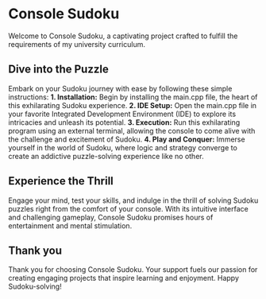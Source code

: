 # Console Sudoku
Welcome to Console Sudoku, a captivating project crafted to fulfill the requirements of my university curriculum.

## Dive into the Puzzle
Embark on your Sudoku journey with ease by following these simple instructions:
**1. Installation:** Begin by installing the main.cpp file, the heart of this exhilarating Sudoku experience.
**2. IDE Setup:** Open the main.cpp file in your favorite Integrated Development Environment (IDE) to explore its intricacies and unleash its potential.
**3. Execution:** Run this exhilarating program using an external terminal, allowing the console to come alive with the challenge and excitement of Sudoku.
**4. Play and Conquer:** Immerse yourself in the world of Sudoku, where logic and strategy converge to create an addictive puzzle-solving experience like no other.

## Experience the Thrill
Engage your mind, test your skills, and indulge in the thrill of solving Sudoku puzzles right from the comfort of your console. With its intuitive interface and challenging gameplay, Console Sudoku promises hours of entertainment and mental stimulation.

## Thank you
Thank you for choosing Console Sudoku. Your support fuels our passion for creating engaging projects that inspire learning and enjoyment. Happy Sudoku-solving!

